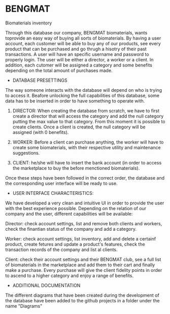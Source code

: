 # BENGMAT
Biomaterials inventory

Through this database our company, BENGMAT biomaterials, wants toprovide an easy way of buying all sorts of biomaterials.
By having a user account, each customer will be able to buy any of our products, see every product that can be purchased and 
go thrugh a hisotry of their past transactions. A user will have an specific username and password to properly login. The user 
will be either a director, a worker or a client. In addition, each cutomer will be assigned a category and some benefits 
depending on the total amount of purchases made.

- DATABASE PRESETTINGS

The way someone interacts with the database will depend on who is trying to access it. Beafore unlocking the full
capabilities of this database, some data has to be inserted in order to have something to operate with.

1. DIRECTOR: When creating the database from scratch, we have to first create a director that will access the category and add 
the null category putting the max value to that category. From this moment it is possible to create clients. Once a client 
is created, the null category will be assigned (with 0 benefits). 

2. WORKER: Before a client can purchase anything, the worker will have to create some biomaterials, with their respective
utility and maintenance suggestions.

3. CLIENT: he/she will have to insert the bank account (in order to access the marketplace to buy the before menctioned 
biomaterials).

Once these steps have been followed in the correct order, the database and the corresponding user interface will be ready to use.


- USER INTERFACE CHARACTERISTICS:

We have developed a very clean and intuitive UI in order to provide the user with the best experience possible. Depending on the
relation of our company and the user, different capabilities will be available:

Director: check account settings, list and remove both clients and workers, check the finantian status of the company and
add a category.

Worker: check account settings, list inventory, add and delete a certainf product, create fetures and update a product's 
features, check the transaction records of the company and list al clients. 

Client: check their account settings and their BENGMAT club, see a full list of biomaterials in the marketplace and add 
them to their cart and finally make a purchase. Every purchase will give the client fidelity points in order to ascend to a 
higher category and enjoy a range of benefits.


- ADDITIONAL DOCUMENTATION

The different diagrams that have been created during the development of the database have been added to the github projects 
in a folder under the name "Diagrams"







